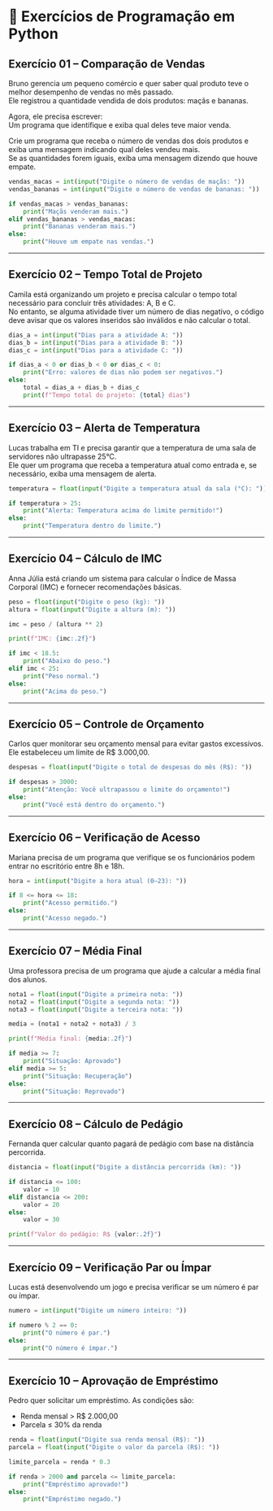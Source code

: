 # 🐍 Exercícios de Programação em Python

## Exercício 01 – Comparação de Vendas

Bruno gerencia um pequeno comércio e quer saber qual produto teve o melhor desempenho de vendas no mês passado.  
Ele registrou a quantidade vendida de dois produtos: maçãs e bananas.  

Agora, ele precisa escrever:  
Um programa que identifique e exiba qual deles teve maior venda.

Crie um programa que receba o número de vendas dos dois produtos e exiba uma mensagem indicando qual deles vendeu mais.  
Se as quantidades forem iguais, exiba uma mensagem dizendo que houve empate.

```python
vendas_macas = int(input("Digite o número de vendas de maçãs: "))
vendas_bananas = int(input("Digite o número de vendas de bananas: "))

if vendas_macas > vendas_bananas:
    print("Maçãs venderam mais.")
elif vendas_bananas > vendas_macas:
    print("Bananas venderam mais.")
else:
    print("Houve um empate nas vendas.")
```

---

## Exercício 02 – Tempo Total de Projeto

Camila está organizando um projeto e precisa calcular o tempo total necessário para concluir três atividades: A, B e C.  
No entanto, se alguma atividade tiver um número de dias negativo, o código deve avisar que os valores inseridos são inválidos e não calcular o total.

```python
dias_a = int(input("Dias para a atividade A: "))
dias_b = int(input("Dias para a atividade B: "))
dias_c = int(input("Dias para a atividade C: "))

if dias_a < 0 or dias_b < 0 or dias_c < 0:
    print("Erro: valores de dias não podem ser negativos.")
else:
    total = dias_a + dias_b + dias_c
    print(f"Tempo total do projeto: {total} dias")
```

---

## Exercício 03 – Alerta de Temperatura

Lucas trabalha em TI e precisa garantir que a temperatura de uma sala de servidores não ultrapasse 25°C.  
Ele quer um programa que receba a temperatura atual como entrada e, se necessário, exiba uma mensagem de alerta.

```python
temperatura = float(input("Digite a temperatura atual da sala (°C): "))

if temperatura > 25:
    print("Alerta: Temperatura acima do limite permitido!")
else:
    print("Temperatura dentro do limite.")
```

---

## Exercício 04 – Cálculo de IMC

Anna Júlia está criando um sistema para calcular o Índice de Massa Corporal (IMC) e fornecer recomendações básicas.

```python
peso = float(input("Digite o peso (kg): "))
altura = float(input("Digite a altura (m): "))

imc = peso / (altura ** 2)

print(f"IMC: {imc:.2f}")

if imc < 18.5:
    print("Abaixo do peso.")
elif imc < 25:
    print("Peso normal.")
else:
    print("Acima do peso.")
```

---

## Exercício 05 – Controle de Orçamento

Carlos quer monitorar seu orçamento mensal para evitar gastos excessivos.  
Ele estabeleceu um limite de R$ 3.000,00.

```python
despesas = float(input("Digite o total de despesas do mês (R$): "))

if despesas > 3000:
    print("Atenção: Você ultrapassou o limite do orçamento!")
else:
    print("Você está dentro do orçamento.")
```

---

## Exercício 06 – Verificação de Acesso

Mariana precisa de um programa que verifique se os funcionários podem entrar no escritório entre 8h e 18h.

```python
hora = int(input("Digite a hora atual (0–23): "))

if 8 <= hora <= 18:
    print("Acesso permitido.")
else:
    print("Acesso negado.")
```

---

## Exercício 07 – Média Final

Uma professora precisa de um programa que ajude a calcular a média final dos alunos.

```python
nota1 = float(input("Digite a primeira nota: "))
nota2 = float(input("Digite a segunda nota: "))
nota3 = float(input("Digite a terceira nota: "))

media = (nota1 + nota2 + nota3) / 3

print(f"Média final: {media:.2f}")

if media >= 7:
    print("Situação: Aprovado")
elif media >= 5:
    print("Situação: Recuperação")
else:
    print("Situação: Reprovado")
```

---

## Exercício 08 – Cálculo de Pedágio

Fernanda quer calcular quanto pagará de pedágio com base na distância percorrida.

```python
distancia = float(input("Digite a distância percorrida (km): "))

if distancia <= 100:
    valor = 10
elif distancia <= 200:
    valor = 20
else:
    valor = 30

print(f"Valor do pedágio: R$ {valor:.2f}")
```

---

## Exercício 09 – Verificação Par ou Ímpar

Lucas está desenvolvendo um jogo e precisa verificar se um número é par ou ímpar.

```python
numero = int(input("Digite um número inteiro: "))

if numero % 2 == 0:
    print("O número é par.")
else:
    print("O número é ímpar.")
```

---

## Exercício 10 – Aprovação de Empréstimo

Pedro quer solicitar um empréstimo. As condições são:
- Renda mensal > R$ 2.000,00
- Parcela ≤ 30% da renda

```python
renda = float(input("Digite sua renda mensal (R$): "))
parcela = float(input("Digite o valor da parcela (R$): "))

limite_parcela = renda * 0.3

if renda > 2000 and parcela <= limite_parcela:
    print("Empréstimo aprovado!")
else:
    print("Empréstimo negado.")
```

